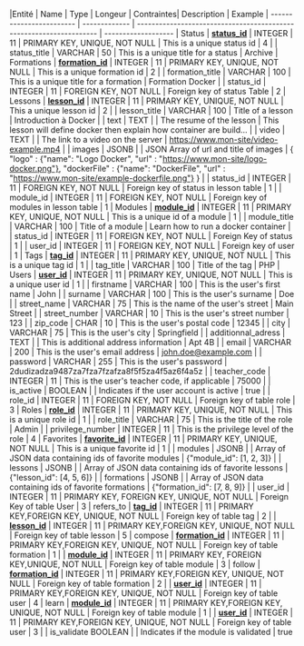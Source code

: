|Entité  | Name                      | Type          | Longeur | Contraintes| Description                                                         | Example
| ------------------------  | ------------- | ------------------------------------------------------------------- | -------------------
| Status       | <u>**status_id**</u>      | INTEGER | 11   |  PRIMARY KEY, UNIQUE, NOT NULL     | This is a unique status id                                          | 4
|             | status_title              | VARCHAR | 50    | This is a unique title for a status                                 | Archive
| Formations    | <u>**formation_id**</u>   | INTEGER | 11  | PRIMARY KEY, UNIQUE, NOT NULL       | This is a unique formation id                                       | 2
|             | formation_title           | VARCHAR | 100  | This is a unique title for a formation                              | Formation Docker
|             | status_id                 | INTEGER | 11  | FOREIGN KEY, NOT NULL   | Foreign key of status Table                                         | 2
| Lessons       | <u>**lesson_id**</u>      | INTEGER | 11  | PRIMARY KEY, UNIQUE, NOT NULL        | This a unique lesson id                                             | 2
|             | lesson_title              | VARCHAR | 100  | Title of a lesson                                                   | Introduction à Docker
|             | text                      | TEXT  |        | The resume of the lesson                                            | This lesson will define docker then explain how container are build...
|             | video                     | TEXT   |       | The link to a video on the server                                   | https://www.mon-site/video-example.mp4
|             | images                    | JSONB |        | JSON Array of url and title of images                               | { "logo" : {"name": "Logo Docker", "url" : "https://www.mon-site/logo-docker.png"}, "dockerFile" : {"name": "DockerFile", "url" : "https://www.mon-site/example-dockerfile.png"} }
|             | status_id                 | INTEGER | 11  | FOREIGN KEY, NOT NULL   | Foreign key of status in lesson table                               | 1
|             | module_id                 | INTEGER | 11  | FOREIGN KEY, NOT NULL   | Foreign key of modules in lesson table                              | 1
| Modules           | <u>**module_id**</u>      | INTEGER | 11 | PRIMARY KEY, UNIQUE, NOT NULL         | This is a unique id of a module                                     | 1
|             | module_title              | VARCHAR | 100  | Title of a module                                                   | Learn how to run a docker container
|             | status_id                 | INTEGER | 11  | FOREIGN KEY, NOT NULL   | Foreign Key of status                                               | 1
|             | user_id                   | INTEGER | 11  | FOREIGN KEY, NOT NULL   | Foreign key of user                                                 | 1
| Tags    | <u>**tag_id**</u>             | INTEGER | 11  | PRIMARY KEY, UNIQUE, NOT NULL        | This is a unique tag id                                             | 1
|             | tag_title                 | VARCHAR | 100  | Title of the tag                                                    | PHP
| Users    | <u>**user_id**</u>           | INTEGER | 11   | PRIMARY KEY, UNIQUE, NOT NULL       | This is a unique user id                                            | 1
|             |    firstname               | VARCHAR | 100  | This is the user's first name                                       | John
|             |    surname                 | VARCHAR | 100  | This is the user's surname                                          | Doe
|             | street_name               | VARCHAR | 75   | This is the name of the user's street                               | Main Street
|             | street_number             | VARCHAR | 10   | This is the user's street number                                    | 123
|             | zip_code                  | CHAR | 10      | This is the user's postal code                                      | 12345
|             | city                      | VARCHAR | 75   | This is the user's city                                             | Springfield
|             | additionnal_adress        | TEXT     |     | This is additional address information                              | Apt 4B
|             | email                     | VARCHAR | 200  | This is the user's email address                                    | john.doe@example.com
|             | password                  | VARCHAR | 255  | This is the user's password                                         | $2$dudizadza9487za7fza7fzafza8f5f5za4f5az6f4a5z
|             | teacher_code              | INTEGER | 11      | This is the user's teacher code, if applicable                      | 75000
|             | is_active                 | BOOLEAN |      | Indicates if the user account is active                             | true
|             | role_id                   | INTEGER | 11  | FOREIGN KEY, NOT NULL  | Foreign key of table role                                           | 3
| Roles       | <u>**role_id**</u>        | INTEGER | 11   | PRIMARY KEY, UNIQUE, NOT NULL       | This is a unique role id                                            | 1
|             | role_title                | VARCHAR | 75   | This is the title of the role                                       | Admin
|             | privilege_number          | INTEGER | 11      | This is the privilege level of the role                             | 4
| Favorites   | <u>**favorite_id**</u>    | INTEGER | 11   | PRIMARY KEY, UNIQUE, NOT NULL       | This is a unique favorite id                                        | 1
|             | modules                   | JSONB   |      | Array of JSON data containing ids of favorite modules               | {"module_id": [1, 2, 3]}
|             | lessons                   | JSONB   |      | Array of JSON data containing ids of favorite lessons               | {"lesson_id": [4, 5, 6]}
|             | formations                | JSONB   |     | Array of JSON data containing ids of favorite formations            | {"formation_id": [7, 8, 9]}
|             | user_id                   | INTEGER | 11 | PRIMARY KEY, FOREIGN KEY, UNIQUE, NOT NULL    | Foreign Key of table User                                           | 3
| refers_to   | <u>**tag_id**</u>         | INTEGER | 11 | PRIMARY KEY,FOREIGN KEY, UNIQUE, NOT NULL    | Foreign key of table tag                                            | 2
|             | <u>**lesson_id**</u>      | INTEGER | 11 | PRIMARY KEY,FOREIGN KEY, UNIQUE, NOT NULL    | Foreign key of table lesson                                         | 5
| compose     | <u>**formation_id**</u>   | INTEGER | 11 | PRIMARY KEY,FOREIGN KEY, UNIQUE, NOT NULL    | Foreign key of table formation                                      | 1
|             | <u>**module_id**</u>      | INTEGER | 11 | PRIMARY KEY, FOREIGN KEY,UNIQUE, NOT NULL    | Foreign key of table module                                         | 3
| follow      | <u>**formation_id**</u>   | INTEGER | 11 | PRIMARY KEY,FOREIGN KEY, UNIQUE, NOT NULL    | Foreign key of table formation                                      | 2
|             | <u>**user_id**</u>        | INTEGER | 11 | PRIMARY KEY,FOREIGN KEY, UNIQUE, NOT NULL    | Foreign key of table user                                           | 4
| learn       | <u>**module_id**</u>      | INTEGER | 11 | PRIMARY KEY,FOREIGN KEY, UNIQUE, NOT NULL    | Foreign key of table module                                         | 1
|             | <u>**user_id**</u>        | INTEGER | 11 | PRIMARY KEY,FOREIGN KEY, UNIQUE, NOT NULL    | Foreign key of table user                                           | 3
|             | is_validate                 BOOLEAN |       | Indicates if the module is validated                                | true